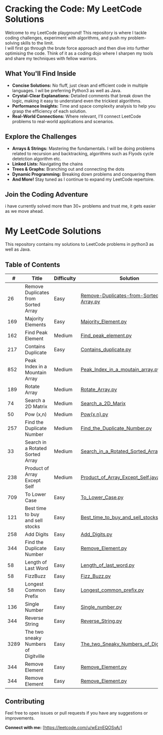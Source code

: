 
# Cracking the Code: My LeetCode Solutions

Welcome to my LeetCode playground! This repository is where I tackle coding challenges, experiment with algorithms, and push my problem-solving skills to the limit.  
I will first go through the brute force approach and then dive into further optimising the code.
Think of it as a coding dojo where I sharpen my tools and share my techniques with fellow warriors.

## What You'll Find Inside

* **Concise Solutions:**  No fluff, just clean and efficient code in multiple languages. I wil be preferring Python3 as well as Java.
* **Crystal-Clear Explanations:**  Detailed comments that break down the logic, making it easy to understand even the trickiest algorithms.
* **Performance Insights:**  Time and space complexity analysis to help you grasp the efficiency of each solution.
* **Real-World Connections:**  Where relevant, I'll connect LeetCode problems to real-world applications and scenarios.

## Explore the Challenges

* **Arrays & Strings:**  Mastering the fundamentals. I will be doing problems related to recursion and backtracking, algorithms such as Flyods cycle detetction algorithm etc.
* **Linked Lists:**  Navigating the chains 
* **Trees & Graphs:**  Branching out and connecting the dots 
* **Dynamic Programming:**  Breaking down problems and conquering them
* **And More!**  Stay tuned as I continue to expand my LeetCode repertoire.

## Join the Coding Adventure

i have currently solved more than 30+ problems and trust me, it gets easier as we move ahead.

# My LeetCode Solutions

This repository contains my solutions to LeetCode problems in python3 as well as Java.

## Table of Contents

| # | Title | Difficulty | Solution |
|---|---|---|---|
| 26 | Remove Duplicates from Sorted Array | Easy | [Remove-Duplicates-from-Sorted-Array.py](./Remove-Duplicates-from-Sorted-Array.py)|
| 169 | Majority Elements | Easy | [Majority_Element.py](./Majority_Element.py) |
| 162 | Find Peak Element | Medium | [Find_peak_element.py](./Find_peak_element.py) | 
| 217 | Contains Duplicate | Easy | [Contains_duplicate.py](./Contains_duplicate.py) |
| 852 |  Peak Index in a Mountain Array |  Medium | [Peak_Index_in_a_moutain_array.py](./Peak_Index_in_a_moutain_array.py) | 
| 189 | Rotate Array  | Medium | [Rotate_Array.py](./Rotate_Array.py) |
| 74  |  Search a 2D Matrix  | Medium | [Search_a_2D_Marix](./Search_a_2D_Marix) |
| 50  |  Pow (x,n)  | Medium | [Pow(x,n).py](./Pow(x,n).py) |
| 257  |  Find the Duplicate Number  | Medium | [Find_the_Duplicate_Number.py](./Find_the_Duplicate_Number.py) |
| 33  |  Search in a Rotated Sorted Array  | Medium | [Search_in_a_Rotated_Sorted_Array.py](./Search_in_a_Rotated_Sorted_Array.py) |
| 238 |  Product of Array Except Self  | Medium | [Product_of_Array_Except_Self.java](./Product_of_Array_Except_Self.java) | 
| 709 |  To Lower Case  | Easy | [To_Lower_Case.py](./To_Lower_Case.py) | 
| 121 |  Best time to buy and sell stocks | Easy | [Best_time_to_buy_and_sell_stocks.py](./Best_time_to_buy_and_sell_stocks.py) | 
| 258 |  Add Digits  | Easy | [Add_Digits.py](./Add_Digits.py) |
| 344 |  Find the Duplicate Number | Easy | [Remove_Element.py](./Remove_Element.py) |
| 58 |  Length of Last Word  | Easy | [Length_of_last_word.py](./Length_of_last_word.py) |
| 58 |  FizzBuzz  | Easy | [Fizz_Buzz.py](./Fizz_Buzz.py) |
| 58 |  Longest Common Prefix  | Easy | [Longest_common_prefix.py](./Longest_common_prefix.py) |
| 136 |  Single Number | Easy | [Single_number.py](./Single_number.py) |
| 344 |  Reverse String | Easy | [Reverse_String.py](./Reverse_String.py) |
| 3289 |  The two sneaky Numbers of Digitville | Easy | [The_two_Sneaky_Numbers_of_Digitville.py](./The_two_Sneaky_Numbers_of_Digitville.py) |
| 344 |  Remove Element | Easy | [Remove_Element.py](./Remove_Element.py) |
| 344 |  Remove Element | Easy | [Remove_Element.py](./Remove_Element.py) |
## Contributing

Feel free to open issues or pull requests if you have any suggestions or improvements.























**Connect with me:** [https://leetcode.com/u/wEznEQOSvA/] 
